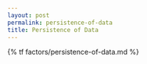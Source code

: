 ```yaml
---
layout: post
permalink: persistence-of-data
title: Persistence of Data
---
```


{% tf factors/persistence-of-data.md %}
